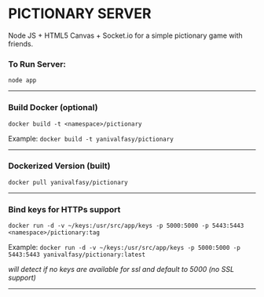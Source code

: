 # PICTIONARY SERVER

Node JS + HTML5 Canvas + Socket.io for a simple pictionary game with friends.

### To Run Server:

  `node app` 

---

### Build Docker (optional)

`docker build -t <namespace>/pictionary`

Example: 
`docker build -t yanivalfasy/pictionary`

---

### Dockerized Version (built)

`docker pull yanivalfasy/pictionary`

---

### Bind keys for HTTPs support

`docker run -d -v ~/keys:/usr/src/app/keys -p 5000:5000 -p 5443:5443 <namespace>/pictionary:tag`

Example: 
`docker run -d -v ~/keys:/usr/src/app/keys -p 5000:5000 -p 5443:5443 yanivalfasy/pictionary:latest`

*will detect if no keys are available for ssl and default to 5000 (no SSL support)*

---

